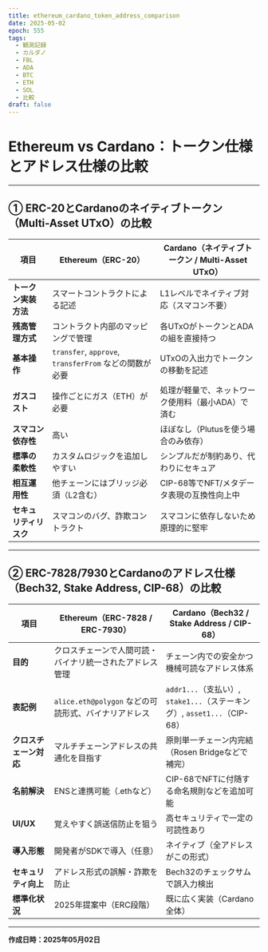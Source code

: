 ```yaml
---
title: ethereum_cardano_token_address_comparison
date: 2025-05-02
epoch: 555
tags:
  - 観測記録
  - カルダノ
  - FBL
  - ADA
  - BTC
  - ETH
  - SOL
  - 比較
draft: false
---
```


# Ethereum vs Cardano：トークン仕様とアドレス仕様の比較

---

## ① ERC-20とCardanoのネイティブトークン（Multi-Asset UTxO）の比較

| 項目                     | Ethereum（ERC-20）                                          | Cardano（ネイティブトークン / Multi-Asset UTxO）                            |
|--------------------------|-------------------------------------------------------------|-----------------------------------------------------------------------------|
| **トークン実装方法**      | スマートコントラクトによる記述                              | L1レベルでネイティブ対応（スマコン不要）                                    |
| **残高管理方式**         | コントラクト内部のマッピングで管理                         | 各UTxOがトークンとADAの組を直接持つ                                         |
| **基本操作**             | `transfer`, `approve`, `transferFrom` などの関数が必要     | UTxOの入出力でトークンの移動を記述                                         |
| **ガスコスト**           | 操作ごとにガス（ETH）が必要                                  | 処理が軽量で、ネットワーク使用料（最小ADA）で済む                         |
| **スマコン依存性**       | 高い                                                         | ほぼなし（Plutusを使う場合のみ依存）                                       |
| **標準の柔軟性**         | カスタムロジックを追加しやすい                               | シンプルだが制約あり、代わりにセキュア                                     |
| **相互運用性**           | 他チェーンにはブリッジ必須（L2含む）                         | CIP-68等でNFT/メタデータ表現の互換性向上中                                |
| **セキュリティリスク**   | スマコンのバグ、詐欺コントラクト                             | スマコンに依存しないため原理的に堅牢                                       |

---

## ② ERC-7828/7930とCardanoのアドレス仕様（Bech32, Stake Address, CIP-68）の比較

| 項目                     | Ethereum（ERC-7828 / ERC-7930）                              | Cardano（Bech32 / Stake Address / CIP-68）                                |
|--------------------------|--------------------------------------------------------------|----------------------------------------------------------------------------|
| **目的**                 | クロスチェーンで人間可読・バイナリ統一されたアドレス管理     | チェーン内での安全かつ機械可読なアドレス体系                              |
| **表記例**               | `alice.eth@polygon` などの可読形式、バイナリアドレス         | `addr1...`（支払い）, `stake1...`（ステーキング）, `asset1...`（CIP-68）  |
| **クロスチェーン対応**   | マルチチェーンアドレスの共通化を目指す                       | 原則単一チェーン内完結（Rosen Bridgeなどで補完）                           |
| **名前解決**             | ENSと連携可能（.ethなど）                                   | CIP-68でNFTに付随する命名規則などを追加可能                               |
| **UI/UX**                | 覚えやすく誤送信防止を狙う                                   | 高セキュリティで一定の可読性あり                                           |
| **導入形態**             | 開発者がSDKで導入（任意）                                   | ネイティブ（全アドレスがこの形式）                                        |
| **セキュリティ向上**     | アドレス形式の誤解・詐欺を防止                               | Bech32のチェックサムで誤入力検出                                           |
| **標準化状況**           | 2025年提案中（ERC段階）                                      | 既に広く実装（Cardano全体）                                               |


---

**作成日時：2025年05月02日**